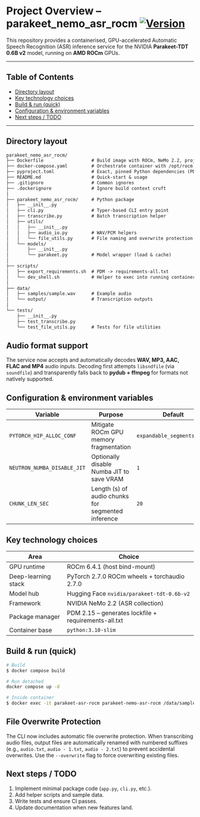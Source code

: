 # Project Overview – parakeet_nemo_asr_rocm [![Version](https://img.shields.io/badge/Version-v0.2.1-informational)](./VERSIONS.md)

This repository provides a containerised, GPU-accelerated Automatic Speech Recognition (ASR) inference service for the NVIDIA **Parakeet-TDT 0.6B v2** model, running on **AMD ROCm** GPUs.

---

## Table of Contents

- [Directory layout](#directory-layout)
- [Key technology choices](#key-technology-choices)
- [Build & run (quick)](#build--run-quick)
- [Configuration & environment variables](#configuration--environment-variables)
- [Next steps / TODO](#next-steps--todo)

---

## Directory layout

```txt
parakeet_nemo_asr_rocm/
├── Dockerfile                  # Build image with ROCm, NeMo 2.2, project code
├── docker-compose.yaml         # Orchestrate container with /opt/rocm bind-mounts
├── pyproject.toml              # Exact, pinned Python dependencies (PDM-managed)
├── README.md                   # Quick-start & usage
├── .gitignore                  # Common ignores
├── .dockerignore               # Ignore build context cruft
│
├── parakeet_nemo_asr_rocm/     # Python package
│   ├── __init__.py
│   ├── cli.py                  # Typer-based CLI entry point
│   ├── transcribe.py           # Batch transcription helper
│   ├── utils/
│   │   ├── __init__.py
│   │   ├── audio_io.py         # WAV/PCM helpers
│   │   └── file_utils.py       # File naming and overwrite protection
│   └── models/
│       ├── __init__.py
│       └── parakeet.py         # Model wrapper (load & cache)
│
├── scripts/
│   ├── export_requirements.sh  # PDM -> requirements-all.txt
│   └── dev_shell.sh            # Helper to exec into running container
│
├── data/
│   ├── samples/sample.wav      # Example audio
│   └── output/                 # Transcription outputs
│
└── tests/
    ├── __init__.py
    ├── test_transcribe.py
    └── test_file_utils.py      # Tests for file utilities
```

## Audio format support

The service now accepts and automatically decodes **WAV, MP3, AAC, FLAC and MP4** audio inputs. Decoding first attempts `libsndfile` (via `soundfile`) and transparently falls back to **pydub + ffmpeg** for formats not natively supported.

## Configuration & environment variables

| Variable | Purpose | Default |
|----------|---------|---------|
| `PYTORCH_HIP_ALLOC_CONF` | Mitigate ROCm GPU memory fragmentation | `expandable_segments:True` |
| `NEUTRON_NUMBA_DISABLE_JIT` | Optionally disable Numba JIT to save VRAM | `1` |
| `CHUNK_LEN_SEC` | Length (s) of audio chunks for segmented inference | `20` |

## Key technology choices

| Area                 | Choice |
|----------------------|--------|
| GPU runtime          | ROCm 6.4.1 (host bind-mount) |
| Deep-learning stack  | PyTorch 2.7.0 ROCm wheels + torchaudio 2.7.0 |
| Model hub            | Hugging Face `nvidia/parakeet-tdt-0.6b-v2` |
| Framework            | NVIDIA NeMo 2.2 (ASR collection) |
| Package manager      | PDM 2.15 – generates lockfile + requirements-all.txt |
| Container base       | `python:3.10-slim` |

## Build & run (quick)

```bash
# Build
$ docker compose build

# Run detached
docker compose up -d

# Inside container
$ docker exec -it parakeet-asr-rocm parakeet-nemo-asr-rocm /data/samples/sample.wav
```

## File Overwrite Protection

The CLI now includes automatic file overwrite protection. When transcribing audio files, output files are automatically renamed with numbered suffixes (e.g., `audio.txt`, `audio - 1.txt`, `audio - 2.txt`) to prevent accidental overwrites. Use the `--overwrite` flag to force overwriting existing files.

## Next steps / TODO

1. Implement minimal package code (`app.py`, `cli.py`, etc.).
2. Add helper scripts and sample data.
3. Write tests and ensure CI passes.
4. Update documentation when new features land.
